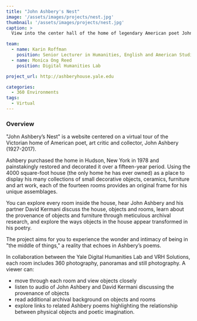 ```yaml
---
title: "John Ashbery's Nest"
image: '/assets/images/projects/nest.jpg'
thumbnail: '/assets/images/projects/nest.jpg'
caption: >
  View into the center hall of the home of legendary American poet John Ashbery.

team:
  - name: Karin Roffman
    position: Senior Lecturer in Humanities, English and American Studies, and Principal Investigator
  - name: Monica Ong Reed
    position: Digital Humanities Lab

project_url: http://ashberyhouse.yale.edu

categories:
  - 360 Environments
tags:
  - Virtual
---
```


### Overview

"John Ashbery’s Nest" is a website centered on a virtual tour of the Victorian home of American poet, art critic and collector, John Ashbery (1927-2017).

Ashbery purchased the home in Hudson, New York in 1978 and painstakingly restored and decorated it over a fifteen-year period.  Using the 4000 square-foot house (the only home he has ever owned) as a place to display his many collections of small decorative objects, ceramics, furniture and art work, each of the fourteen rooms provides an original frame for his unique assemblages.

You can explore every room inside the house, hear John Ashbery and his partner David Kermani discuss the house, objects and rooms, learn about the provenance of objects and furniture through meticulous archival research, and explore the ways objects in the house appear transformed in his poetry.

The project aims for you to experience the wonder and intimacy of being in "the middle of things," a reality that echoes in Ashbery’s poems.

In collaboration between the Yale Digital Humanities Lab and VRH Solutions, each room includes 360 photography, panoramas and still photography. A viewer can:

* move through each room and view objects closely
* listen to audio of John Ashbery and David Kermani discussing the provenance of objects
* read additional archival background on objects and rooms
* explore links to related Ashbery poems highlighting the relationship between physical objects and poetic imagination.